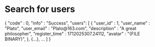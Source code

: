 # Search for users

<api-endpoint openapi-path="../cotalk.yaml" endpoint="/api/user/?search_text={search_text}" method="GET">

<response type="200">
<sample>
{
    "code" : 0,
    "info" : "Success",
    "users": [
        {
            "user_id" : 1,
            "user_name" : "Plato",
            "user_email" : "Plato@163.com",
            "description" : "A great philosopher",
            "register_time" : 1712025307.24112,
            "avatar" : "{FILE BINARY}",
        },
        {...},
        ...
    ]
}
</sample>
</response>

</api-endpoint>